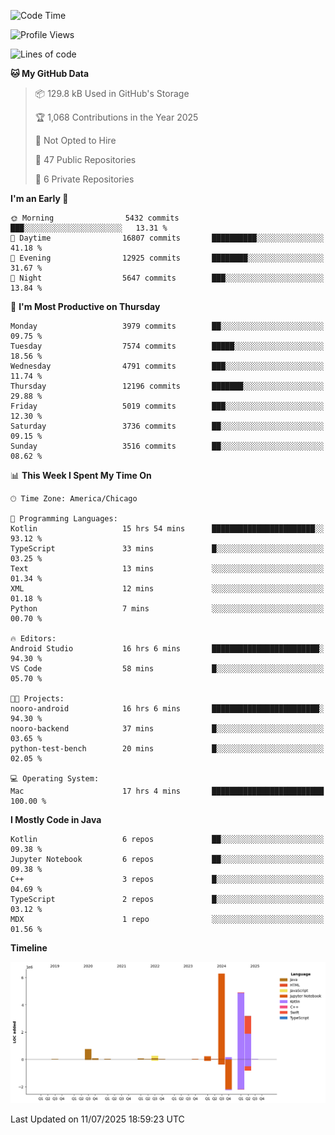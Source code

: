 <!--START_SECTION:waka-->
![Code Time](http://img.shields.io/badge/Code%20Time-1%2C356%20hrs%2038%20mins-blue)

![Profile Views](http://img.shields.io/badge/Profile%20Views-0-blue)

![Lines of code](https://img.shields.io/badge/From%20Hello%20World%20I%27ve%20Written-16.2%20million%20lines%20of%20code-blue)

**🐱 My GitHub Data** 

> 📦 129.8 kB Used in GitHub's Storage 
 > 
> 🏆 1,068 Contributions in the Year 2025
 > 
> 🚫 Not Opted to Hire
 > 
> 📜 47 Public Repositories 
 > 
> 🔑 6 Private Repositories 
 > 
**I'm an Early 🐤** 

```text
🌞 Morning                5432 commits        ███░░░░░░░░░░░░░░░░░░░░░░   13.31 % 
🌆 Daytime                16807 commits       ██████████░░░░░░░░░░░░░░░   41.18 % 
🌃 Evening                12925 commits       ████████░░░░░░░░░░░░░░░░░   31.67 % 
🌙 Night                  5647 commits        ███░░░░░░░░░░░░░░░░░░░░░░   13.84 % 
```
📅 **I'm Most Productive on Thursday** 

```text
Monday                   3979 commits        ██░░░░░░░░░░░░░░░░░░░░░░░   09.75 % 
Tuesday                  7574 commits        █████░░░░░░░░░░░░░░░░░░░░   18.56 % 
Wednesday                4791 commits        ███░░░░░░░░░░░░░░░░░░░░░░   11.74 % 
Thursday                 12196 commits       ███████░░░░░░░░░░░░░░░░░░   29.88 % 
Friday                   5019 commits        ███░░░░░░░░░░░░░░░░░░░░░░   12.30 % 
Saturday                 3736 commits        ██░░░░░░░░░░░░░░░░░░░░░░░   09.15 % 
Sunday                   3516 commits        ██░░░░░░░░░░░░░░░░░░░░░░░   08.62 % 
```


📊 **This Week I Spent My Time On** 

```text
🕑︎ Time Zone: America/Chicago

💬 Programming Languages: 
Kotlin                   15 hrs 54 mins      ███████████████████████░░   93.12 % 
TypeScript               33 mins             █░░░░░░░░░░░░░░░░░░░░░░░░   03.25 % 
Text                     13 mins             ░░░░░░░░░░░░░░░░░░░░░░░░░   01.34 % 
XML                      12 mins             ░░░░░░░░░░░░░░░░░░░░░░░░░   01.18 % 
Python                   7 mins              ░░░░░░░░░░░░░░░░░░░░░░░░░   00.70 % 

🔥 Editors: 
Android Studio           16 hrs 6 mins       ████████████████████████░   94.30 % 
VS Code                  58 mins             █░░░░░░░░░░░░░░░░░░░░░░░░   05.70 % 

🐱‍💻 Projects: 
nooro-android            16 hrs 6 mins       ████████████████████████░   94.30 % 
nooro-backend            37 mins             █░░░░░░░░░░░░░░░░░░░░░░░░   03.65 % 
python-test-bench        20 mins             █░░░░░░░░░░░░░░░░░░░░░░░░   02.05 % 

💻 Operating System: 
Mac                      17 hrs 4 mins       █████████████████████████   100.00 % 
```

**I Mostly Code in Java** 

```text
Kotlin                   6 repos             ██░░░░░░░░░░░░░░░░░░░░░░░   09.38 % 
Jupyter Notebook         6 repos             ██░░░░░░░░░░░░░░░░░░░░░░░   09.38 % 
C++                      3 repos             █░░░░░░░░░░░░░░░░░░░░░░░░   04.69 % 
TypeScript               2 repos             █░░░░░░░░░░░░░░░░░░░░░░░░   03.12 % 
MDX                      1 repo              ░░░░░░░░░░░░░░░░░░░░░░░░░   01.56 % 
```



**Timeline**

![Lines of Code chart](https://raw.githubusercontent.com/phanijsp/phanijsp/main/assets/bar_graph.png)


 Last Updated on 11/07/2025 18:59:23 UTC
<!--END_SECTION:waka-->
